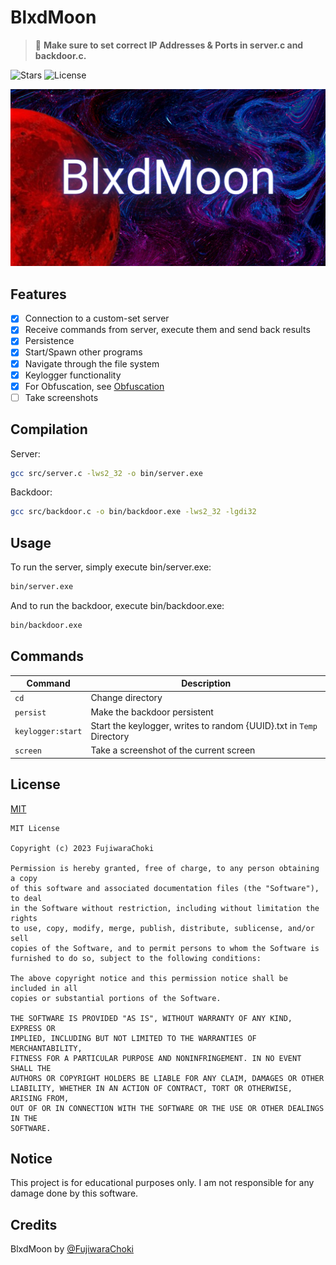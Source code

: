 # BlxdMoon

> 📌 **Make sure to set correct IP Addresses & Ports in server.c and backdoor.c.**

![Stars](https://img.shields.io/github/stars/FujiwaraChoki/BlxdMoon.svg)
![License](https://img.shields.io/github/license/FujiwaraChoki/BlxdMoon.svg)

[![BlxdMoon](repo/banner.png)](repo/banner.png)

## Features

- [x] Connection to a custom-set server
- [x] Receive commands from server, execute them and send back results
- [x] Persistence
- [x] Start/Spawn other programs
- [x] Navigate through the file system
- [x] Keylogger functionality
- [x] For Obfuscation, see [Obfuscation](#Obfuscation)
- [ ] Take screenshots

## Compilation

Server:

```bash
gcc src/server.c -lws2_32 -o bin/server.exe
```

Backdoor:

```bash
gcc src/backdoor.c -o bin/backdoor.exe -lws2_32 -lgdi32
```

## Usage

To run the server, simply execute bin/server.exe:

```bash
bin/server.exe
```

And to run the backdoor, execute bin/backdoor.exe:

```bash
bin/backdoor.exe
```

## Commands

| Command           | Description                                                          |
| ----------------- | -------------------------------------------------------------------- |
| `cd`              | Change directory                                                     |
| `persist`         | Make the backdoor persistent                                         |
| `keylogger:start` | Start the keylogger, writes to random {UUID}.txt in `Temp` Directory |
| `screen`          | Take a screenshot of the current screen                              |

## License

[MIT](LICENSE)

```
MIT License

Copyright (c) 2023 FujiwaraChoki

Permission is hereby granted, free of charge, to any person obtaining a copy
of this software and associated documentation files (the "Software"), to deal
in the Software without restriction, including without limitation the rights
to use, copy, modify, merge, publish, distribute, sublicense, and/or sell
copies of the Software, and to permit persons to whom the Software is
furnished to do so, subject to the following conditions:

The above copyright notice and this permission notice shall be included in all
copies or substantial portions of the Software.

THE SOFTWARE IS PROVIDED "AS IS", WITHOUT WARRANTY OF ANY KIND, EXPRESS OR
IMPLIED, INCLUDING BUT NOT LIMITED TO THE WARRANTIES OF MERCHANTABILITY,
FITNESS FOR A PARTICULAR PURPOSE AND NONINFRINGEMENT. IN NO EVENT SHALL THE
AUTHORS OR COPYRIGHT HOLDERS BE LIABLE FOR ANY CLAIM, DAMAGES OR OTHER
LIABILITY, WHETHER IN AN ACTION OF CONTRACT, TORT OR OTHERWISE, ARISING FROM,
OUT OF OR IN CONNECTION WITH THE SOFTWARE OR THE USE OR OTHER DEALINGS IN THE
SOFTWARE.
```

## Notice

This project is for educational purposes only. I am not responsible for any
damage done by this software.

## Credits

BlxdMoon by [@FujiwaraChoki](https://github.com/FujiwaraChoki)
